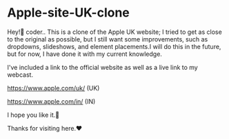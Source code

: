 # Apple-site-UK-clone

Hey!👋 coder..
This is a clone of the Apple UK website; I tried to get as close to the original as possible, but I still want some improvements, such as dropdowns, slideshows, and element placements.I will do this in the future, but for now, I have done it with my current knowledge.

I've included a link to the official website as well as a live link to my webcast.

https://www.apple.com/uk/ (UK)

https://www.apple.com/in/ (IN)

I hope you like it.🙂

Thanks for visiting here.❤️
